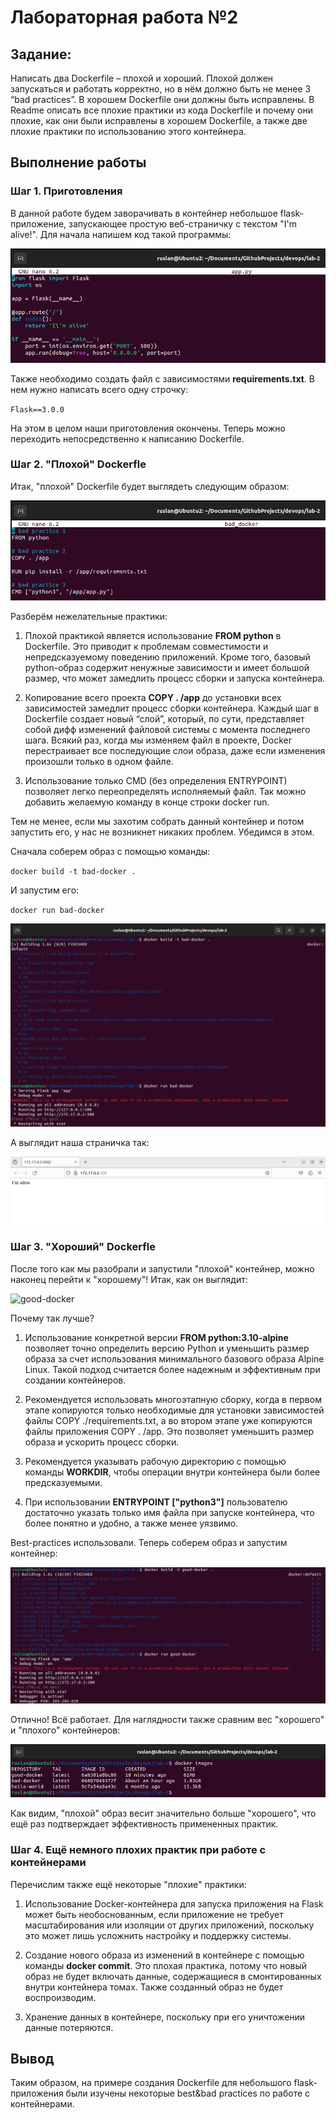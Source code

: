 # Лабораторная работа №2

## Задание:
Написать два Dockerfile – плохой и хороший. Плохой должен запускаться и работать корректно, но в нём должно быть не менее 3 “bad practices”. В хорошем Dockerfile они должны быть исправлены. В Readme описать все плохие практики из кода Dockerfile и почему они плохие, как они были исправлены в хорошем  Dockerfile, а также две плохие практики по использованию этого контейнера.

## Выполнение работы

### Шаг 1. Приготовления

В данной работе будем заворачивать в контейнер небольшое flask-приложение, запускающее простую веб-страничку с текстом "I'm alive!". Для начала напишем код такой программы:

![app.py](./screenshots/code.png)

Также необходимо создать файл с зависимостями **requirements.txt**. В нем нужно написать всего одну строчку:

`Flask==3.0.0`

На этом в целом наши приготовления окончены. Теперь можно переходить непосредственно к написанию Dockerfile.


### Шаг 2. "Плохой" Dockerfle

Итак, "плохой" Dockerfile будет выглядеть следующим образом:

![bad-docker](./screenshots/bad_docker.png)

Разберём нежелательные практики:

1. Плохой практикой является использование **FROM python** в Dockerfile. Это приводит к проблемам совместимости и непредсказуемому поведению приложений. Кроме того, базовый python-образ содержит ненужные зависимости и имеет большой размер, что может замедлить процесс сборки и запуска контейнера.

2. Копирование всего проекта **COPY . /app** до установки всех зависимостей замедлит процесс сборки контейнера. Каждый шаг в Dockerfile создает новый “слой”, который, по сути, представляет собой дифф изменений файловой системы с момента последнего шага. Всякий раз, когда мы изменяем файл в проекте, Docker перестраивает все последующие слои образа, даже если изменения произошли только в одном файле.

3. Использование только CMD (без определения ENTRYPOINT) позволяет легко переопределять исполняемый файл. Так можно добавить желаемую команду в конце строки docker run.

Тем не менее, если мы захотим собрать данный контейнер и потом запустить его, у нас не возникнет никаких проблем. Убедимся в этом.

Сначала соберем образ с помощью команды:

`docker build -t bad-docker .`

И запустим его:

`docker run bad-docker`

![build&run bad-docker](./screenshots/bad_docker_build_run.png)

А выглядит наша страничка так:

![I'm alive!](./screenshots/web.png)

### Шаг 3. "Хороший" Dockerfle

После того как мы разобрали и запустили "плохой" контейнер, можно наконец перейти к "хорошему"! Итак, как он выглядит:

![good-docker](./screenshots/good-docker.png)

Почему так лучше? 

1. Использование конкретной версии **FROM python:3.10-alpine** позволяет точно определить версию Python и уменьшить размер образа за счет использования минимального базового образа Alpine Linux. Такой подход считается более надежным и эффективным при создании контейнеров.

2. Рекомендуется использовать многоэтапную сборку, когда в первом этапе копируются только необходимые для установки зависимостей файлы COPY ./requirements.txt, а во втором этапе уже копируются файлы приложения COPY . /app. Это позволяет уменьшить размер образа и ускорить процесс сборки.

3. Рекомендуется указывать рабочую директорию с помощью команды **WORKDIR**, чтобы операции внутри контейнера были более предсказуемыми.

4. При использовании **ENTRYPOINT ["python3"]** пользователю достаточно указать только имя файла при запуске контейнера, что более понятно и удобно, а также менее уязвимо.

Best-practices использовали. Теперь соберем образ и запустим контейнер:

![build&run good-docker](./screenshots/good_docker_build_run.png)

Отлично! Всё работает. Для наглядности также сравним вес "хорошего" и "плохого" контейнеров:

![Сравниваем образы](./screenshots/images.png)

Как видим, "плохой" образ весит значительно больше "хорошего", что ещё раз подтверждает эффективность примененных практик.

### Шаг 4. Ещё немного плохих практик при работе с контейнерами

Перечислим также ещё некоторые "плохие" практики:

1. Использование Docker-контейнера для запуска приложения на Flask может быть необоснованным, если приложение не требует масштабирования или изоляции от других приложений, поскольку это может лишь усложнить настройку и поддержку системы.

2. Создание нового образа из изменений в контейнере с помощью команды **docker commit**. Это плохая практика, потому что новый образ не будет включать данные, содержащиеся в смонтированных внутри контейнера томах. Также созданный образ не будет воспроизводим. 

3. Хранение данных в контейнере, поскольку при его уничтожении данные потеряются.

## Вывод

Таким образом, на примере создания Dockerfile для небольшого flask-приложения были изучены некоторые best&bad practices по работе с контейнерами. 

